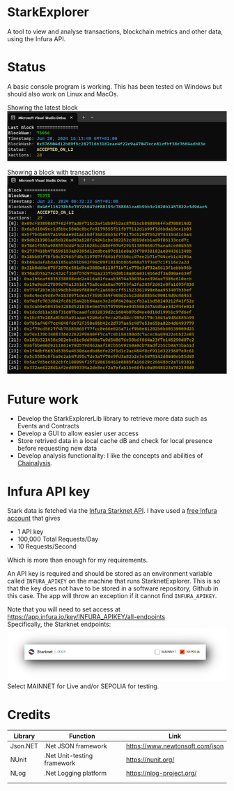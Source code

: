 # StarkExplorer

A tool to view and analyse transactions, blockchain metrics and other data, using the Infura API.<br>

# Status
A basic console program is working. This has been tested on Windows but should also work on Linux and MacOs.<br>

Showing the latest block
![Screenshot](./Images/Screenshot01.png)

Showing a block with transactions
![Screenshot](./Images/Screenshot02.png)

# Future work
* Develop the StarkExplorerLib library to retrieve more data such as Events and Contracts
* Develop a GUI to allow easier user access
* Store retrived data in a local cache dB and check for local presence before requesting new data
* Develop analysis functionality: I like the concepts and abilities of [Chainalysis](https://www.chainalysis.com/).

# Infura API key
Stark data is fetched via the [Infura Starknet API](https://docs.infura.io/api/networks/starknet).
I have used a [free Infura account](https://www.infura.io/pricing) that gives
* 1 API key
* 100,000 Total Requests/Day
* 10 Requests/Second

Which is more than enough for my requirements.

An API key is required and should be stored as an environment variable called ``INFURA_APIKEY`` on the machine that runs StarknetExplorer. This is so that the key does not have to be stored in a software repository, Github in this case. The app will throw an exception if it cannot find ``INFURA_APIKEY``.

Note that you will need to set access at
https://app.infura.io/key/INFURA_APIKEY/all-endpoints<br>
Specifically, the Starknet endpoints:
![Screenshot](./Images/InfuraStarkNetSettings.png)
Select MAINNET for Live and/or SEPOLIA for testing.


# Credits

| Library  | Function  | Link  |
| --- | ---   |  --- |
| Json.NET | .Net JSON framework | https://www.newtonsoft.com/json |
| NUnit | .Net Unit-testing framework | https://nunit.org/ |
| NLog | .Net Logging platform | https://nlog-project.org/  |
|   |   |   |
|   |   |   |

